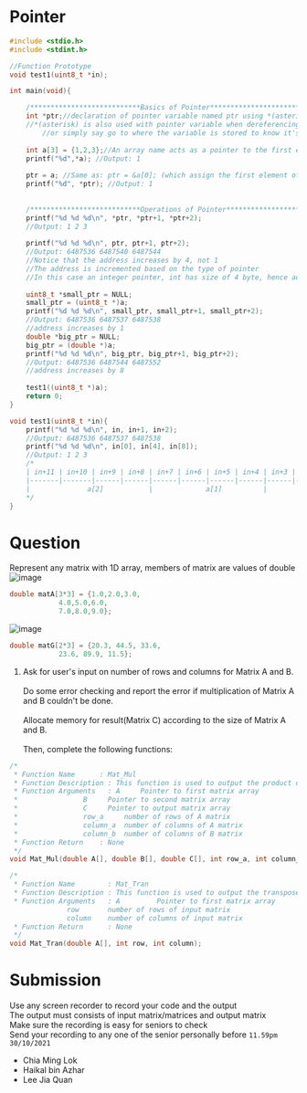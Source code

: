 # Pointer
```C
#include <stdio.h>
#include <stdint.h>

//Function Prototype
void test1(uint8_t *in); 

int main(void){

	/***************************Basics of Pointer***************************/
	int *ptr;//declaration of pointer variable named ptr using *(asterick)
	//*(asterisk) is also used with pointer variable when dereferencing the pointer variable, 
        //or simply say go to where the variable is stored to know it's value
	
	int a[3] = {1,2,3};//An array name acts as a pointer to the first element of the array
	printf("%d",*a); //Output: 1
	
	ptr = a; //Same as: ptr = &a[0]; (which assign the first element of a array to ptr by using pointer)
	printf("%d", *ptr); //Output: 1
	
	
	/***************************Operations of Pointer***************************/
	printf("%d %d %d\n", *ptr, *ptr+1, *ptr+2);
	//Output: 1 2 3
	
	printf("%d %d %d\n", ptr, ptr+1, ptr+2);
	//Output: 6487536 6487540 6487544
	//Notice that the address increases by 4, not 1
	//The address is incremented based on the type of pointer
	//In this case an integer pointer, int has size of 4 byte, hence address increases by 4
	
	uint8_t *small_ptr = NULL;
	small_ptr = (uint8_t *)a;
	printf("%d %d %d\n", small_ptr, small_ptr+1, small_ptr+2);
	//Output: 6487536 6487537 6487538
	//address increases by 1
	double *big_ptr = NULL;
	big_ptr = (double *)a;
	printf("%d %d %d\n", big_ptr, big_ptr+1, big_ptr+2);
	//Output: 6487536 6487544 6487552
	//address increases by 8
	
	test1((uint8_t *)a);
	return 0;
}

void test1(uint8_t *in){
	printf("%d %d %d\n", in, in+1, in+2);
	//Output: 6487536 6487537 6487538
	printf("%d %d %d\n", in[0], in[4], in[8]);
	//Output: 1 2 3
	/*
	| in+11 | in+10 | in+9 | in+8 | in+7 | in+6 | in+5 | in+4 | in+3 | in+2 | in+1 | in |
	|-------|-------|------|------|------|------|------|------|------|------|------|----|
	|              a[2]           |      	    a[1]     	  |          a[0]           |		
	*/
}
```

# Question

Represent any matrix with 1D array, members of matrix are values of double</br>
![image](https://user-images.githubusercontent.com/80484903/135996489-757fa3d0-99b1-4ea1-a12b-e46b4ed1824e.png)
```C
double matA[3*3] = {1.0,2.0,3.0,
		    4.0,5.0,6.0,
		    7.0,8.0,9.0};
```         
![image](https://user-images.githubusercontent.com/80484903/136001203-d0688ac6-5fa2-4287-9e84-38200208aedd.png)
```C
double matG[2*3] = {20.3, 44.5, 33.6,
		    23.6, 89.9, 11.5};
```          
1. Ask for user's input on number of rows and columns for Matrix A and B.<br/><br/>
Do some error checking and report the error if multiplication of Matrix A and B couldn't be done.</br><br/>
Allocate memory for result(Matrix C) according to the size of Matrix A and B.</br><br/>
Then, complete the following functions: </br>
```C
/*
 * Function Name	  : Mat_Mul
 * Function Description : This function is used to output the product of Matrix multiplication
 * Function Arguments	: A	    Pointer to first matrix array
 *		          B	    Pointer to second matrix array
 *		          C	    Pointer to output matrix array
 *		          row_a     number of rows of A matrix
 *		          column_a  number of columns of A matrix
 *		          column_b  number of columns of B matrix
 * Function Return	  : None
 */
void Mat_Mul(double A[], double B[], double C[], int row_a, int column_a, int column_b);

/*
 * Function Name        : Mat_Tran
 * Function Description : This function is used to output the transpose of a matrix
 * Function Arguments	: A         Pointer to first matrix array
 			  row       number of rows of input matrix
 			  column    number of columns of input matrix
 * Function Return      : None
 */
void Mat_Tran(double A[], int row, int column);
```
# Submission
Use any screen recorder to record your code and the output<br/>
The output must consists of input matrix/matrices and output matrix<br/>
Make sure the recording is easy for seniors to check<br/>
Send your recording to any one of the senior personally before `11.59pm 30/10/2021`
- Chia Ming Lok
- Haikal bin Azhar
- Lee Jia Quan
